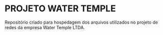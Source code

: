 # PROJETO WATER TEMPLE

Repositório criado para hospedagem dos arquivos utilizados no projeto de redes da empresa Water Temple LTDA.
